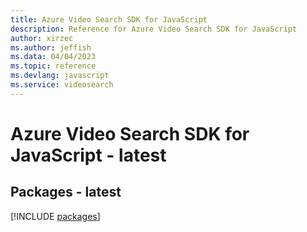 ```yaml
---
title: Azure Video Search SDK for JavaScript
description: Reference for Azure Video Search SDK for JavaScript
author: xirzec
ms.author: jeffish
ms.data: 04/04/2023
ms.topic: reference
ms.devlang: javascript
ms.service: videosearch
---
```

# Azure Video Search SDK for JavaScript - latest
## Packages - latest
[!INCLUDE [packages](video-search-index.md)]